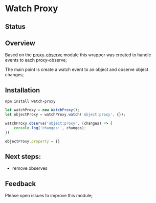 # Watch Proxy

## Status

## Overview

Based on the [proxy-observe](https://github.com/anywhichway/proxy-observe) module this wrapper was created
to handle events to each proxy-observe;

The main point is create a watch event to an object and observe object changes;

## Installation

```shell
npm install watch-proxy
```

```javascript
let watchProxy = new WatchProxy();
let objectProxy = watchProxy.watch('object:proxy', {});

watchProxy.observe('object:proxy', (changes) => {
    console.log('changes:', changes);
})

objectProxy.property = {}

```

## Next steps:

 - remove observes

## Feedback

Please open issues to improve this module;